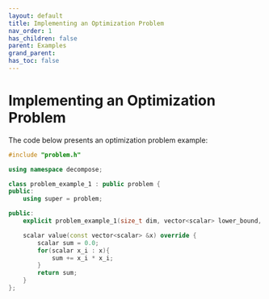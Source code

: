 ```yaml
---
layout: default
title: Implementing an Optimization Problem
nav_order: 1
has_children: false
parent: Examples
grand_parent: 
has_toc: false
---
```

# Implementing an Optimization Problem

The code below presents an optimization problem example:

```cpp
#include "problem.h"

using namespace decompose;

class problem_example_1 : public problem {
public:
    using super = problem;

public:
    explicit problem_example_1(size_t dim, vector<scalar> lower_bound, vector<scalar> upper_bound) : super(dim, std::move(lower_bound), std::move(upper_bound)) {}

    scalar value(const vector<scalar> &x) override {
        scalar sum = 0.0;
        for(scalar x_i : x){
            sum += x_i * x_i;
        }
        return sum;
    }
};
```





<!-- Generated with mdsplit: https://github.com/alandefreitas/mdsplit -->
